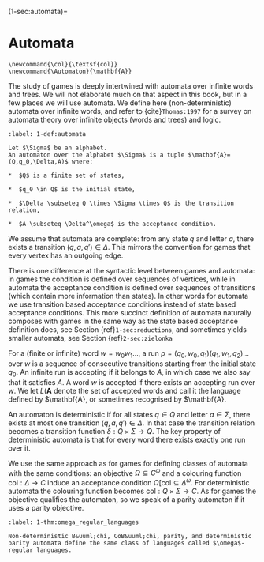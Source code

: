 (1-sec:automata)=
# Automata


```{math}
\newcommand{\col}{\textsf{col}}
\newcommand{\Automaton}{\mathbf{A}}
```

The study of games is deeply intertwined with automata over infinite words and trees.
We will not elaborate much on that aspect in this book, but in a few places we will use automata.
We define here (non-deterministic) automata over infinite words, and refer to {cite}`Thomas:1997`
for a survey on automata theory over infinite objects (words and trees) and logic.

````{prf:definition} Automata
:label: 1-def:automata

Let $\Sigma$ be an alphabet.
An automaton over the alphabet $\Sigma$ is a tuple $\mathbf{A}= (Q,q_0,\Delta,A)$ where:

*  $Q$ is a finite set of states,

*  $q_0 \in Q$ is the initial state,

*  $\Delta \subseteq Q \times \Sigma \times Q$ is the transition relation,

*  $A \subseteq \Delta^\omega$ is the acceptance condition.

````

We assume that automata are complete: from any state $q$ and letter $a$,
there exists a transition $(q,a,q') \in \Delta$. 
This mirrors the convention for games that every vertex has an outgoing edge.

There is one difference at the syntactic level between games and automata: 
in games the condition is defined over sequences of vertices, 
while in automata the acceptance condition is defined over sequences of transitions (which contain more information than states).
In other words for automata we use transition based acceptance conditions instead of state based acceptance conditions.
This more succinct definition of automata naturally composes with games in the same way as the state based acceptance definition does,
see Section {ref}`1-sec:reductions`, and sometimes yields smaller automata, see Section {ref}`2-sec:zielonka`


For a (finite or infinite) word $w = w_0 w_1 \dots$, a run $\rho = (q_0,w_0,q_1)(q_1,w_1,q_2) \dots$ over $w$ is a sequence of consecutive transitions starting from the initial state $q_0$.
An infinite run is accepting if it belongs to $A$, in which case we also say that it satisfies $A$.
A word $w$ is accepted if there exists an accepting run over $w$. 
We let $L(\mathbf{A}$ denote the set of accepted words and call it the language defined by $\mathbf{A},
or sometimes recognised by $\mathbf{A}.


An automaton is deterministic if for all states $q \in Q$ and letter $a \in \Sigma$, there exists at most one transition $(q,a,q') \in \Delta$.
In that case the transition relation becomes a transition function $\delta : Q \times \Sigma \to Q$.
The key property of deterministic automata is that for every word there exists exactly one run over it.


We use the same approach as for games for defining classes of automata with the same conditions:
an objective $\Omega \subseteq C^\omega$ and a colouring function $\textsf{col}: \Delta \to C$ 
induce an acceptance condition $\Omega[\textsf{col} \subseteq \Delta^\omega$.
For deterministic automata the colouring function becomes $\textsf{col}: Q \times \Sigma \to C$.
As for games the objective qualifies the automaton, so we speak of a parity automaton if it uses a parity objective.

````{prf:theorem} Omega-regular languages
:label: 1-thm:omega_regular_languages

Non-deterministic B&uuml;chi, CoB&uuml;chi, parity, and deterministic parity automata define the same class of languages called $\omega$-regular languages.

````

